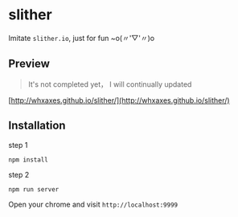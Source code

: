 # slither

Imitate `slither.io`, just for fun ~o(〃'▽'〃)o

## Preview

> It's not completed yet， I will continually updated

[http://whxaxes.github.io/slither/](http://whxaxes.github.io/slither/)

## Installation 

step 1
```
npm install
```
step 2
```
npm run server
```

Open your chrome and visit `http://localhost:9999`

